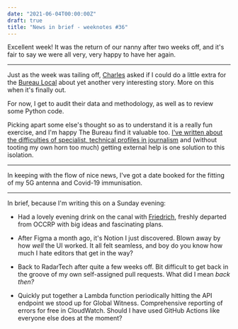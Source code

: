 ```yaml
---
date: "2021-06-04T00:00:00Z"
draft: true
title: "News in brief - weeknotes #36"
---
```


Excellent week! It was the return of our nanny after two weeks off, and it's fair to say we were all very, very happy to have her again.

---

Just as the week was tailing off, [Charles](https://twitter.com/cboutaud) asked if I could do a little extra for the [Bureau Local](https://www.thebureauinvestigates.com/local) about yet another very interesting story. More on this when it's finally out.

For now, I get to audit their data and methodology, as well as to review some Python code.

Picking apart some else's thought so as to understand it is a really fun exercise, and I'm happy The Bureau find it valuable too. [I've written about the difficulties of specialist, technical profiles in journalism](https://blog.basilesimon.fr/2021/03/23/data-journalism-handbook-published/) and (without tooting my own horn too much) getting external help is one solution to this isolation.

---

In keeping with the flow of nice news, I've got a date booked for the fitting of my 5G antenna and Covid-19 immunisation.

---

In brief, because I'm writing this on a Sunday evening:

- Had a lovely evening drink on the canal with [Friedrich](https://twitter.com/pudo), freshly departed from OCCRP with big ideas and fascinating plans.

- After Figma a month ago, it's Notion I just discovered. Blown away by how _well_ the UI worked. It all felt seamless, and boy do you know how much I hate editors that get in the way?

- Back to RadarTech after quite a few weeks off. Bit difficult to get back in the groove of my own self-assigned pull requests. What did I mean _back then?_

- Quickly put together a Lambda function periodically hitting the API endpoint we stood up for Global Witness. Comprehensive reporting of errors for free in CloudWatch. Should I have used GitHub Actions like everyone else does at the moment?
